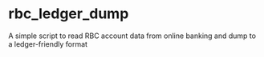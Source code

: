 rbc_ledger_dump
===============

A simple script to read RBC account data from online banking and dump to a ledger-friendly format
